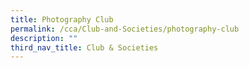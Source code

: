 ```yaml
---
title: Photography Club
permalink: /cca/Club-and-Societies/photography-club
description: ""
third_nav_title: Club & Societies
---
```

